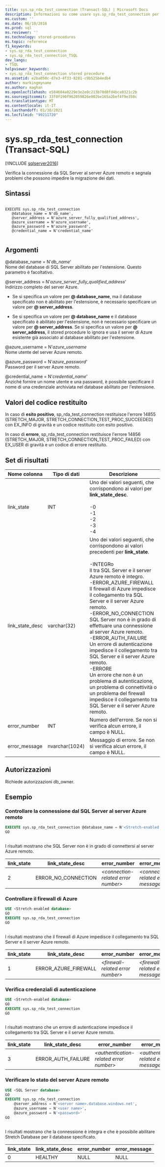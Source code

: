 ```yaml
---
title: sys.sp_rda_test_connection (Transact-SQL) | Microsoft Docs
description: Informazioni su come usare sys.sp_rda_test_connection per testare la connessione da SQL Server al server Azure remoto e segnala problemi che possono impedire la migrazione dei dati.
ms.custom: ''
ms.date: 06/10/2016
ms.prod: sql
ms.reviewer: ''
ms.technology: stored-procedures
ms.topic: reference
f1_keywords:
- sys.sp_rda_test_connection
- sys.sp_rda_test_connection_TSQL
dev_langs:
- TSQL
helpviewer_keywords:
- sys.sp_rda_test_connection stored procedure
ms.assetid: e2ba050c-d7e3-4f33-8281-c9b525b4edb4
author: markingmyname
ms.author: maghan
ms.openlocfilehash: e584604a0229e3e2e0c213b70d8fd4bca0321c2b
ms.sourcegitcommit: 33f0f190f962059826e002be165a2bef4f9e350c
ms.translationtype: MT
ms.contentlocale: it-IT
ms.lasthandoff: 01/30/2021
ms.locfileid: "99211720"
---
```

# <a name="syssp_rda_test_connection-transact-sql"></a>sys.sp_rda_test_connection (Transact-SQL)
[!INCLUDE [sqlserver2016](../../includes/applies-to-version/sqlserver2016.md)]

  Verifica la connessione da SQL Server al server Azure remoto e segnala problemi che possono impedire la migrazione dei dati.  
  
## <a name="syntax"></a>Sintassi  
  
```  
  
EXECUTE sys.sp_rda_test_connection  
   @database_name = N'db_name',   
   @server_address = N'azure_server_fully_qualified_address',  
   @azure_username = N'azure_username',   
   @azure_password = N'azure_password',  
   @credential_name = N'credential_name'  
  
```  
  
## <a name="arguments"></a>Argomenti  
 @database_name = N'*db_name*'  
 Nome del database di SQL Server abilitato per l'estensione. Questo parametro è facoltativo.  
  
 @server_address = N'*azure_server_fully_qualified_address*'  
 Indirizzo completo del server Azure.  
  
-   Se si specifica un valore per **\@ database_name**, ma il database specificato non è abilitato per l'estensione, è necessario specificare un valore per **\@ server_address**.  
  
-   Se si specifica un valore per **\@ database_name** e il database specificato è abilitato per l'estensione, non è necessario specificare un valore per **\@ server_address**. Se si specifica un valore per **\@ server_address**, il stored procedure lo ignora e usa il server di Azure esistente già associato al database abilitato per l'estensione.  
  
 @azure_username = N'*azure_username*  
 Nome utente del server Azure remoto.  
  
 @azure_password = N'*azure_password*'  
 Password per il server Azure remoto.  
  
 @credential_name = N'*credential_name*'  
 Anziché fornire un nome utente e una password, è possibile specificare il nome di una credenziale archiviata nel database abilitato per l'estensione.  
  
## <a name="return-code-values"></a>Valori del codice restituito  
 In caso di **esito positivo**, sp_rda_test_connection restituisce l'errore 14855 (STRETCH_MAJOR, STRETCH_CONNECTION_TEST_PROC_SUCCEEDED) con EX_INFO di gravità e un codice restituito con esito positivo.  
  
 In caso di **errore**, sp_rda_test_connection restituisce l'errore 14856 (STRETCH_MAJOR, STRETCH_CONNECTION_TEST_PROC_FAILED) con EX_USER di gravità e un codice di errore restituito.  
  
## <a name="result-sets"></a>Set di risultati  
  
|Nome colonna|Tipo di dati|Descrizione|  
|-----------------|---------------|-----------------|  
|link_state|INT|Uno dei valori seguenti, che corrispondono ai valori per **link_state_desc**.<br /><br /> -0<br />-1<br />-2<br />-3<br />-4|  
|link_state_desc|varchar(32)|Uno dei valori seguenti, che corrispondono ai valori precedenti per **link_state**.<br /><br /> -INTEGRo<br />     Il tra SQL Server e il server Azure remoto è integro.<br />-ERROR_AZURE_FIREWALL<br />     Il firewall di Azure impedisce il collegamento tra SQL Server e il server Azure remoto.<br />-ERROR_NO_CONNECTION<br />     SQL Server non è in grado di effettuare una connessione al server Azure remoto.<br />-ERROR_AUTH_FAILURE<br />     Un errore di autenticazione impedisce il collegamento tra SQL Server e il server Azure remoto.<br />-ERRORE<br />     Un errore che non è un problema di autenticazione, un problema di connettività o un problema del firewall impedisce il collegamento tra SQL Server e il server Azure remoto.|  
|error_number|INT|Numero dell'errore. Se non si verifica alcun errore, il campo è NULL.|  
|error_message|nvarchar(1024)|Messaggio di errore. Se non si verifica alcun errore, il campo è NULL.|  
  
## <a name="permissions"></a>Autorizzazioni  
 Richiede autorizzazioni db_owner.  
  
## <a name="examples"></a>Esempio  
  
### <a name="check-the-connection-from-sql-server-to-the-remote-azure-server"></a>Controllare la connessione dal SQL Server al server Azure remoto  
  
```sql  
EXECUTE sys.sp_rda_test_connection @database_name = N'<Stretch-enabled database>'  
GO  
  
```  
  
 I risultati mostrano che SQL Server non è in grado di connettersi al server Azure remoto.  
  
|link_state|link_state_desc|error_number|error_message|  
|-----------------|-----------------------|-------------------|--------------------|  
|2|ERROR_NO_CONNECTION|*\<connection-related error number>*|*\<connection-related error message>*|  
  
### <a name="check-the-azure-firewall"></a>Controllare il firewall di Azure  
  
```sql  
USE <Stretch-enabled database>  
GO  
EXECUTE sys.sp_rda_test_connection  
GO  
  
```  
  
 I risultati mostrano che il firewall di Azure impedisce il collegamento tra SQL Server e il server Azure remoto.  
  
|link_state|link_state_desc|error_number|error_message|  
|-----------------|-----------------------|-------------------|--------------------|  
|1|ERROR_AZURE_FIREWALL|*\<firewall-related error number>*|*\<firewall-related error message>*|  
  
### <a name="check-authentication-credentials"></a>Verifica credenziali di autenticazione  
  
```sql  
USE <Stretch-enabled database>  
GO  
EXECUTE sys.sp_rda_test_connection  
GO  
  
```  
  
 I risultati mostrano che un errore di autenticazione impedisce il collegamento tra SQL Server e il server Azure remoto.  
  
|link_state|link_state_desc|error_number|error_message|  
|-----------------|-----------------------|-------------------|--------------------|  
|3|ERROR_AUTH_FAILURE|*\<authentication-related error number>*|*\<authentication-related error message>*|  
  
### <a name="check-the-status-of-the-remote-azure-server"></a>Verificare lo stato del server Azure remoto  
  
```sql  
USE <SQL Server database>  
GO  
EXECUTE sys.sp_rda_test_connection   
    @server_address = N'<server name>.database.windows.net',   
    @azure_username = N'<user name>',   
    @azure_password = N'<password>'  
GO  
  
```  
  
 I risultati mostrano che la connessione è integra e che è possibile abilitare Stretch Database per il database specificato.  
  
|link_state|link_state_desc|error_number|error_message|  
|-----------------|-----------------------|-------------------|--------------------|  
|0|HEALTHY|NULL|NULL|  
  
  
